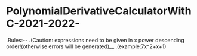 # PolynomialDerivativeCalculatorWithC-2021-2022-
.Rules:--
.(Caution: expressions need to be given in x power descending order!(otherwise errors will be generated)__
.(example:7x^2+x+1)

